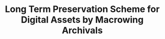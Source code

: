 ---
abstract: null
creators:
- xufeng liu
date: null
document_url: https://services.phaidra.univie.ac.at/api/object/o:1424727/download
grand_parent: iPRES
institutions:
- Macrowing Software Technology Co.,Ltd.,shanghai,China
keywords: []
landing_page_url: https://phaidra.univie.ac.at/o:1424727
language: eng
layout: publication
license: All rights reserved
notes_url: null
parent: iPRES 2021
publication_type: lightning talk
size: 643448
slides_url: null
source_name: iPRES
stream_url: null
title: Long Term Preservation Scheme for Digital Assets by Macrowing Archivals
year: 2021
---